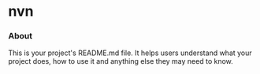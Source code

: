nvn
===

### About

This is your project's README.md file. It helps users understand what your
project does, how to use it and anything else they may need to know.